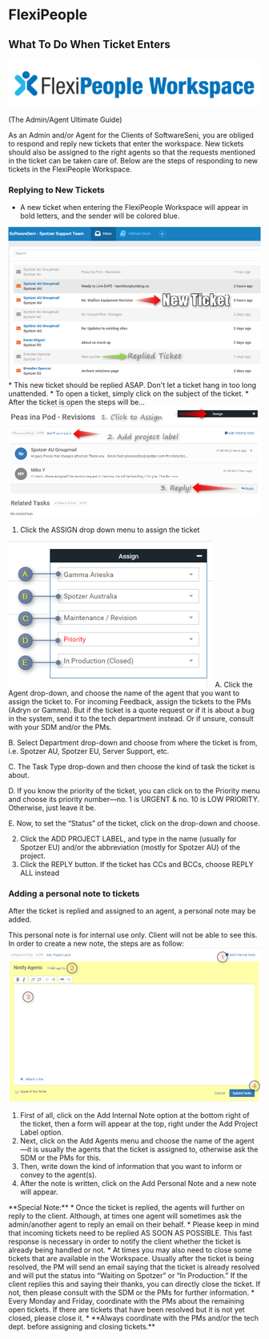 # FlexiPeople

## What To Do When Ticket Enters
<img src="/images/FlexiPeople.png">

(The Admin/Agent Ultimate Guide)

As an Admin and/or Agent for the Clients of SoftwareSeni, you are obliged to respond and reply new tickets that enter the workspace. New tickets should also be assigned to the right agents so that the requests mentioned in the ticket can be taken care of. Below are the steps of responding to new tickets in the FlexiPeople Workspace.

### Replying to New Tickets
* A new ticket when entering the FlexiPeople Workspace will appear in bold letters, and the sender will be colored blue.
<img src="/images/FPW-inbox.png">
* This new ticket should be replied ASAP. <span class="red">Don't let a ticket hang in too long unattended.</span>
* To open a ticket, simply click on the subject of the ticket.
* After the ticket is open the steps will be…
<img src="/images/FPW-process.png">

1. Click the ASSIGN drop down menu to assign the ticket 
<img src="/images/FPW-Assign.png">
  A. Click the <span classe="red">Agent</span> drop-down, and choose the name of the agent that you want to assign the ticket to. For incoming Feedback, assign the tickets to the PMs (Adryn or Gamma). But if the ticket is a quote request or if it is about a bug in the system, send it to the tech department instead. Or if unsure, consult with your SDM and/or the PMs.

  B. Select <span class="red">Department</span> drop-down and choose from where the ticket is from, i.e. Spotzer AU, Spotzer EU, Server Support, etc.
  
  C. The <span class="red">Task Type</span> drop-down and then choose the kind of task the ticket is about.
  
  D. If you know the priority of the ticket, you can click on to the <span class="red">Priority</span> menu and choose its priority number—no. 1 is URGENT & no. 10 is LOW PRIORITY. Otherwise, just leave it be.
  
  E. Now, to set the “Status” of the ticket, click on the drop-down and choose.
  
2. Click the <span class="blue">ADD PROJECT LABEL</span>, and type in the name (usually for Spotzer EU) and/or the abbreviation (mostly for Spotzer AU) of the project.
3. Click the <span class="blue">REPLY</span> button. If the ticket has CCs and BCCs, choose REPLY ALL instead

### Adding a personal note to tickets
After the ticket is replied and assigned to an agent, a personal note may be added. <div class="note">This personal note is for internal use only. Client will not be able to see this. </div>
In order to create a new note, the steps are as follow:
<img src="/images/FPW-Note.png">

1. First of all, click on the <span class="blue">Add Internal Note</span> option at the bottom right of the ticket, then a form will appear at the top, right under the Add Project Label option.
2. Next, click on the <span class="blue">Add Agents</span> menu and choose the name of the agent—it is usually the agents that the ticket is assigned to, otherwise ask the SDM or the PMs for this.
3. Then, write down the kind of information that you want to inform or convey to the agent(s).
4. After the note is written, click on the <span class="blue">Add Personal Note</span> and a new note will appear.

<div class="note">**Special Note:**
* Once the ticket is replied, the agents will further on reply to the client. Although, at times one agent will sometimes ask the admin/another agent to reply an email on their behalf.
* Please keep in mind that incoming tickets need to be replied AS SOON AS POSSIBLE. This fast response is necessary in order to notify the client whether the ticket is already being handled or not.
* At times you may also need to close some tickets that are available in the Workspace. Usually after the ticket is being resolved, the PM will send an email saying that the ticket is already resolved and will put the status into “Waiting on Spotzer” or “In Production.” If the client replies this and saying their thanks, you can directly close the ticket. If not, then please consult with the SDM or the PMs for further information.
* Every Monday and Friday, coordinate with the PMs about the remaining open tickets. If there are tickets that have been resolved but it is not yet closed, please close it.
* **Always coordinate with the PMs and/or the tech dept. before assigning and closing tickets.**
